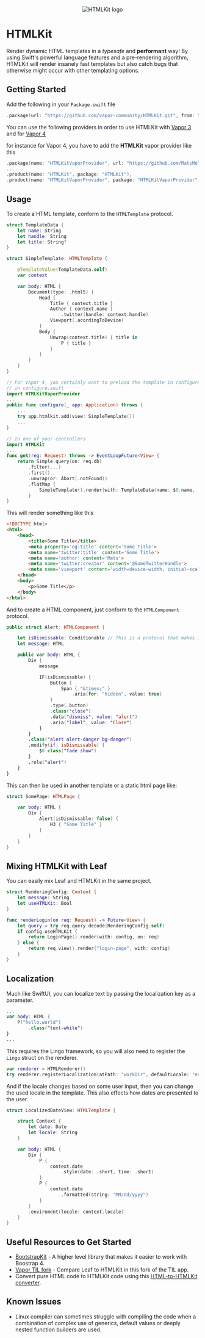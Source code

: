 <p align="center">
<img src="htmlkit.png" alt="HTMLKit logo"/>
</p>

# HTMLKit

Render dynamic HTML templates in a *typesafe* and **performant** way!
By using Swift's powerful language features and a pre-rendering algorithm, HTMLKit will render insanely fast templates but also catch bugs that otherwise might occur with other templating options.

## Getting Started

Add the following in your `Package.swift` file
```swift
.package(url: "https://github.com/vapor-community/HTMLKit.git", from: "2.0.0-beta.3"),
```

You can use the following providers in order to use HTMLKit with [Vapor 3](https://github.com/MatsMoll/htmlkit-vapor-3-provider) and for [Vapor 4](https://github.com/MatsMoll/htmlkit-vapor-provider)

for instance for Vapor 4, you have to add the **HTMLKit** vapor provider like this

```swift
.package(name: "HTMLKitVaporProvider", url: "https://github.com/MatsMoll/htmlkit-vapor-provider.git", from: "1.0.0-beta.4"),
...
.product(name: "HTMLKit", package: "HTMLKit"),
.product(name: "HTMLKitVaporProvider", package: "HTMLKitVaporProvider"),
```

## Usage

To create a HTML template, conform to the `HTMLTemplate` protocol.

```swift
struct TemplateData {
    let name: String
    let handle: String
    let title: String?
}

struct SimpleTemplate: HTMLTemplate {

    @TemplateValue(TemplateData.self)
    var context

    var body: HTML {
        Document(type: .html5) {
            Head {
                Title { context.title }
                Author { context.name }
                    .twitter(handle: context.handle)
                Viewport(.acordingToDevice)
            }
            Body {
                Unwrap(context.title) { title in
                    P { title }
                }
            }
        }
    }
}

// For Vapor 4, you certainly want to preload the template in configure to optimize rendering.
// in configure.swift
import HTMLKitVaporProvider
...
public func configure(_ app: Application) throws {
    ...
    try app.htmlkit.add(view: SimpleTemplate())
    ...
}

// In one of your controllers
import HTMLKit
...
func get(req: Request) throws -> EventLoopFuture<View> {
    return Simple.query(on: req.db)
        .filter(...)
        .first()
        .unwrap(or: Abort(.notFound))
        .flatMap {
            SimpleTemplate().render(with: TemplateData(name: $0.name, ...), for: req)
        }
}
```

This will render something like this
```html
<!DOCTYPE html>
<html>
    <head>
        <title>Some Title</title>
        <meta property='og:title' content='Some Title'>
        <meta name='twitter:title' content='Some Title'>
        <meta name='author' content='Mats'>
        <meta name='twitter:creator' content='@SomeTwitterHandle'>
        <meta name='viewport' content='width=device-width, initial-scale=1.0'>
    </head>
    <body>
        <p>Some Title</p>
    </body>
</html>
```

And to create a HTML component, just conform to the `HTMLComponent` protocol.

```swift
public struct Alert: HTMLComponent {

    let isDismissable: Conditionable // This is a protocol that makes it possible to optimize if's
    let message: HTML

    public var body: HTML {
        Div {
            message

            IF(isDismissable) {
                Button {
                    Span { "&times;" }
                        .aria(for: "hidden", value: true)
                }
                .type(.button)
                .class("close")
                .data("dismiss", value: "alert")
                .aria("label", value: "Close")
            }
        }
        .class("alert alert-danger bg-danger")
        .modify(if: isDismissable) {
            $0.class("fade show")
        }
        .role("alert")
    }
}
```
This can then be used in another template or a static html page like:
```swift
struct SomePage: HTMLPage {

    var body: HTML {
        Div {
            Alert(isDismissable: false) {
                H3 { "Some Title" }
            }
        }
    }
}
```

## Mixing HTMLKit with Leaf

You can easily mix Leaf and HTMLKit in the same project.

```swift
struct RenderingConfig: Content {
    let message: String
    let useHTMLKit: Bool
}

func renderLogin(on req: Request) -> Future<View> {
    let query = try req.query.decode(RenderingConfig.self)
    if config.useHTMLKit {
        return LoginPage().render(with: config, on: req)
    } else {
        return req.view().render("login-page", with: config)
    }
}
```

## Localization

Much like SwiftUI, you can localize text by passing the localization key as a parameter.

```swift
...
var body: HTML {
    P("hello.world")
        .class("text-white")
}
...
```
This requires the Lingo framework, so you will also need to register the `Lingo` struct on the renderer.
```swift
var renderer = HTMLRenderer()
try renderer.registerLocalization(atPath: "workDir", defaultLocale: "en")
```
And if the locale changes based on some user input, then you can change the used locale in the template.
This also effects how dates are presented to the user.
```swift
struct LocalizedDateView: HTMLTemplate {

    struct Context {
        let date: Date
        let locale: String
    }

    var body: HTML {
        Div {
            P {
                context.date
                    .style(date: .short, time: .short)
            }
            P {
                context.date
                    .formatted(string: "MM/dd/yyyy")
            }
        }
        .enviroment(locale: context.locale)
    }
}
```

## Useful Resources to Get Started

* [BootstrapKit](https://github.com/MatsMoll/BootstrapKit) - A higher level library that makes it easier to work with Boostrap 4.
* [Vapor TIL fork](https://github.com/MatsMoll/vapor-til) - Compare Leaf to HTMLKit in this fork of the TIL app.
* Convert pure HTML code to HTMLKit code using this [HTML-to-HTMLKit converter](https://github.com/MatsMoll/HTMLKit-code-converter).

## Known Issues

* Linux compiler can sometimes struggle with compiling the code when a combination of complex use of generics, default values or deeply nested function builders are used.
